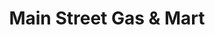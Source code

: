 ---
title: "Main Street Gas & Mart"
url: /hesperia/main-street-gas-and-mart-main-street/
shop: convenience
---